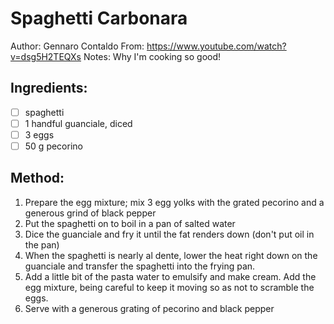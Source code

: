 # Spaghetti Carbonara
Author: Gennaro Contaldo
From: https://www.youtube.com/watch?v=dsg5H2TEQXs
Notes: Why I'm cooking so good!
## Ingredients:
- [ ] spaghetti
- [ ] 1 handful guanciale, diced
- [ ] 3 eggs
- [ ] 50 g pecorino
## Method:
1. Prepare the egg mixture; mix 3 egg yolks with the grated pecorino and a generous grind of black pepper
2. Put the spaghetti on to boil in a pan of salted water
3. Dice the guanciale and fry it until the fat renders down (don't put oil in the pan)
4. When the spaghetti is nearly al dente, lower the heat right down on the guanciale and transfer the spaghetti into the frying pan.
5. Add a little bit of the pasta water to emulsify and make cream. Add the egg mixture, being careful to keep it moving so as not to scramble the eggs.
6. Serve with a generous grating of pecorino and black pepper